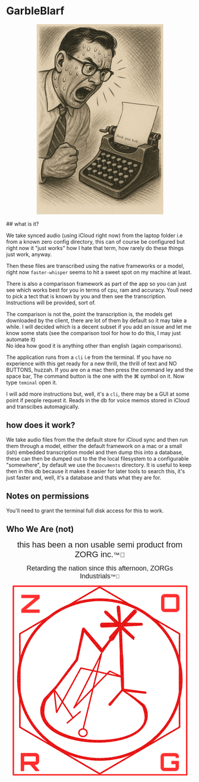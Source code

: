 # GarbleBlarf
<p align="center">
    <img src="./assets/shouting_at_typewriter-512.png" alt="why speak when you can shout">
</p>
## what is it?

We take synced audio (using iCloud right now) from the laptop folder i.e from a known zero config directory, this can of course be configured but right now it "just works" how I hate that term, how rarely do these things just work, anyway.  
  
Then these files are transcribed using the native frameworks or a model, right now `faster-whisper` seems to hit a sweet spot on my machine at least.  

There is also a comparisson framework as part of the app so you can just see which works best for you in terms of cpu, ram and accuracy. Youll need to pick a tect that is known by you and then see the transcription. Instructions will be provided, sort of.  
  
The comparison is not the, point the transcription is, the models get downloaded by the client, there are lot of them by default so it may take a while. I will decided which is a decent subset if you add an issue and let me know some stats (see the comparison tool for how to do this, I may just automate it)  
  No idea how good it is anything other than english (again comparisons).  
  
The application runs from a `cli` i.e from the terminal. If you have no experience with this get ready for a new thrill, the thrill of text and NO BUTTONS, huzzah. If you are on a mac then press the command ley and the space bar, The command button is the one with the ⌘ symbol on it. Now type `teminal` open it.  
  
I will add more instructions but, well, it's a `cli`, there may be a GUI at some point if people request it.
Reads in the db for voice memos stored in iCloud and transcibes automagically.

## how does it work?
  We take audio files from the the default store for iCloud sync and then run them through a model, either the default framework on a mac or a small (ish) embedded transcription model and then dump this into a database, these can then be dumped out to the the local filesystem to a configurable "somewhere", by default we use the `Documents` directory. It is useful to keep then in this db because it makes it easier for later tools to search this, it's just faster and, well, it's a database and thats what they are for.

## Notes on permissions

You'll need to grant the terminal full disk access for this to work.

## Who We Are (not)

<p align="center">
  <span style="font-family: Arial, sans-serif; font-size: 22px;">
    this has been a non usable semi product from ZORG inc.<span style="font-size: 80%;">™⃝</span>
  </span>
</p>

<p align="center" style="margin-top:4px;">
  <span style="font-family: Arial, sans-serif; font-size: 18px;">
    Retarding the nation since this afternoon, ZORGs Industrials<span style="font-size: 80%;">™⃝</span>
  </span>
</p>

<p align="center">
  <img src="./assets/zorg-inc-512.png" alt="ZORG Semi Product">
</p>


